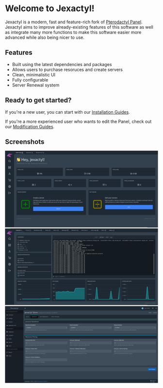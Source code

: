 # Welcome to Jexactyl!

Jexactyl is a modern, fast and feature-rich fork of [Pterodactyl Panel](https://github.com/pterodactyl/panel).
Jexactyl aims to improve already-existing features of this software as well as integrate many more functions
to make this software easier more advanced while also being nicer to use.

## Features
- Built using the latest dependencies and packages
- Allows users to purchase resoruces and create servers
- Clean, minimalistic UI
- Fully configurable
- Server Renewal system

## Ready to get started?
If you're a new user, you can start with our [Installation Guides](/docs/getting-started.md).

If you're a more experienced user who wants to edit the Panel, check out our [Modification Guides](/).

## Screenshots
![Storefront](public/images/store.png)
![Console](public/images/console.png)
![Admin Settings](public/images/admin.png)